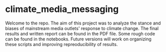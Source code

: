 # climate_media_messaging

Welcome to the repo. The aim of this project was to analyze the stance and biases of mainstream media outlets' response to climate change. The final results and written report can be found in the PDF file. Some rough code can be found in the notebooks. Future versions will work on organizing these scripts and improving repreoducibility of results.
